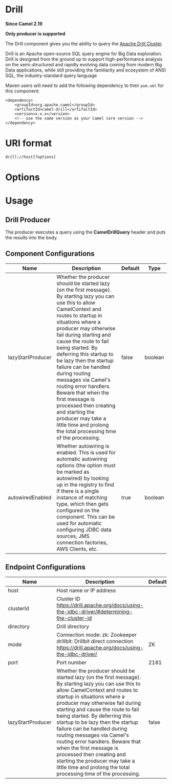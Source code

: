 # Drill

**Since Camel 2.19**

**Only producer is supported**

The Drill component gives you the ability to query the [Apache Drill
Cluster](https://drill.apache.org/).

Drill is an Apache open-source SQL query engine for Big Data
exploration. Drill is designed from the ground up to support
high-performance analysis on the semi-structured and rapidly evolving
data coming from modern Big Data applications, while still providing the
familiarity and ecosystem of ANSI SQL, the industry-standard query
language

Maven users will need to add the following dependency to their `pom.xml`
for this component:

    <dependency>
        <groupId>org.apache.camel</groupId>
        <artifactId>camel-drill</artifactId>
        <version>x.x.x</version>
        <!-- use the same version as your Camel core version -->
    </dependency>

# URI format

    drill://host[?options]

# Options

# Usage

## Drill Producer

The producer executes a query using the **CamelDrillQuery** header and
puts the results into the body.

## Component Configurations

  
|Name|Description|Default|Type|
|---|---|---|---|
|lazyStartProducer|Whether the producer should be started lazy (on the first message). By starting lazy you can use this to allow CamelContext and routes to startup in situations where a producer may otherwise fail during starting and cause the route to fail being started. By deferring this startup to be lazy then the startup failure can be handled during routing messages via Camel's routing error handlers. Beware that when the first message is processed then creating and starting the producer may take a little time and prolong the total processing time of the processing.|false|boolean|
|autowiredEnabled|Whether autowiring is enabled. This is used for automatic autowiring options (the option must be marked as autowired) by looking up in the registry to find if there is a single instance of matching type, which then gets configured on the component. This can be used for automatic configuring JDBC data sources, JMS connection factories, AWS Clients, etc.|true|boolean|

## Endpoint Configurations

  
|Name|Description|Default|Type|
|---|---|---|---|
|host|Host name or IP address||string|
|clusterId|Cluster ID https://drill.apache.org/docs/using-the-jdbc-driver/#determining-the-cluster-id||string|
|directory|Drill directory||string|
|mode|Connection mode: zk: Zookeeper drillbit: Drillbit direct connection https://drill.apache.org/docs/using-the-jdbc-driver/|ZK|object|
|port|Port number|2181|integer|
|lazyStartProducer|Whether the producer should be started lazy (on the first message). By starting lazy you can use this to allow CamelContext and routes to startup in situations where a producer may otherwise fail during starting and cause the route to fail being started. By deferring this startup to be lazy then the startup failure can be handled during routing messages via Camel's routing error handlers. Beware that when the first message is processed then creating and starting the producer may take a little time and prolong the total processing time of the processing.|false|boolean|
